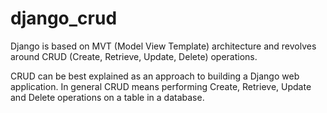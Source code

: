 # django_crud

Django is based on MVT (Model View Template) architecture and revolves around CRUD (Create, Retrieve, Update, Delete) operations.

CRUD can be best explained as an approach to building a Django web application. In general CRUD means performing Create, Retrieve,
Update and Delete operations on a table in a database.
